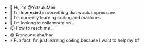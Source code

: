 - 👋 Hi, I’m @YutzukiMari
- 👀 I’m interested in something that would impress me
- 🌱 I’m currently learning coding and machines
- 💞️ I’m looking to collaborate on ...
- 📫 How to reach me ...
- 😄 Pronouns: she/her
- ⚡ Fun fact: I'm just learning coding because I want to help my bf

<!---
YutzukiMari/YutzukiMari is a ✨ special ✨ repository because its `README.md` (this file) appears on your GitHub profile.
You can click the Preview link to take a look at your changes.
--->
